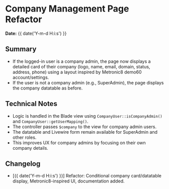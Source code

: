# Company Management Page Refactor

**Date:** {{ date('Y-m-d H:i:s') }}

## Summary

-   If the logged-in user is a company admin, the page now displays a detailed card of their company (logo, name, email, domain, status, address, phone) using a layout inspired by Metronic8 demo60 account/settings.
-   If the user is not a company admin (e.g., SuperAdmin), the page displays the company datatable as before.

## Technical Notes

-   Logic is handled in the Blade view using `CompanyUser::isCompanyAdmin()` and `CompanyUser::getUserMapping()`.
-   The controller passes `$company` to the view for company admin users.
-   The datatable and Livewire form remain available for SuperAdmin and other roles.
-   This improves UX for company admins by focusing on their own company details.

## Changelog

-   [{{ date('Y-m-d H:i:s') }}] Refactor: Conditional company card/datatable display, Metronic8-inspired UI, documentation added.
